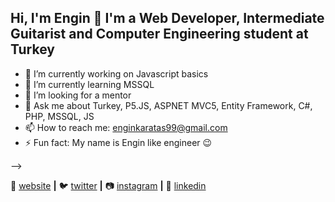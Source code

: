 ## Hi, I'm Engin 👋 I'm a Web Developer, Intermediate Guitarist and Computer Engineering student at Turkey

- 🔭 I’m currently working on Javascript basics
- 🌱 I’m currently learning MSSQL 
- 🤔 I’m looking for a mentor
- 💬 Ask me about Turkey, P5.JS, ASPNET MVC5, Entity Framework, C#, PHP, MSSQL, JS
- 📫 How to reach me: enginkaratas99@gmail.com
- ⚡ Fun fact: My name is Engin like engineer 😉


-->
 
🏡 [website][website] **|** 
🐦 [twitter][twitter] **|** 
📷 [instagram][instagram] **|** 
👔 [linkedin][linkedin]

[website]: https://enginkaratas.com
[twitter]: https://twitter.com/Engin70066929
[instagram]: https://www.instagram.com/engin.in_/
[linkedin]: https://linkedin.com/in/engin-karataş-060807171/
[brad]: https://github.com/EnginKARATAS

